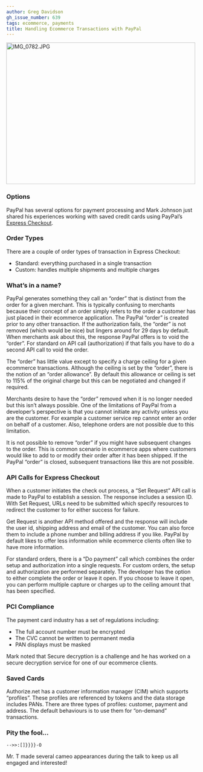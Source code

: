 ```yaml
---
author: Greg Davidson
gh_issue_number: 639
tags: ecommerce, payments
title: Handling Ecommerce Transactions with PayPal
---
```




<a href="https://www.flickr.com/photos/80083124@N08/7186533985/" title="IMG_0782.JPG by endpoint920, on Flickr"><img alt="IMG_0782.JPG" height="375" src="/blog/2012/06/14/handling-ecommerce-transactions-with/image-0.jpeg" width="500"/></a>

### Options

PayPal has several options for payment processing and Mark Johnson just shared his experiences working with saved credit cards using PayPal’s [Express Checkout](https://www.paypal.com/us/webapps/mpp/express-checkout).

### Order Types

There are a couple of order types of transaction in Express Checkout:

- Standard: everything purchased in a single transaction
- Custom: handles multiple shipments and multiple charges

### What’s in a name?

PayPal generates something they call an “order” that is distinct from the order for a given merchant. This is typically confusing to merchants because their concept of an order simply refers to the order a customer has just placed in their ecommerce application. The PayPal “order” is created prior to any other transaction. If the authorization fails, the “order” is not removed (which would be nice) but lingers around for 29 days by default. When merchants ask about this, the response PayPal offers is to void the “order”.
For standard on API call (authorization) if that fails you have to do a second API call to void the order.

The “order” has little value except to specify a charge ceiling for a given ecommerce transactions. Although the ceiling is set by the “order”, there is the notion of an “order allowance”. By default this allowance or ceiling is set to 115% of the original charge but this can be negotiated and changed if required.

Merchants desire to have the “order” removed when it is no longer needed but this isn’t always possible. One of the limitations of PayPal from a developer’s perspective is that you cannot initiate any activity unless you are the customer. For example a customer service rep cannot enter an order on behalf of a customer. Also, telephone orders are not possible due to this limitation.

It is not possible to remove “order” if you might have subsequent changes to the order. This is common scenario in ecommerce apps where customers would like to add to or modify their order after it has been shipped. If the PayPal “order” is closed, subsequent transactions like this are not possible.

### API Calls for Express Checkout

When a customer initiates the check out process, a “Set Request” API call is made to PayPal to establish a session. The response includes a session ID. With Set Request, URLs need to be submitted which specify resources to redirect the customer to for either success for failure.

Get Request is another API method offered and the response will include the user id, shipping address and email of the customer. You can also force them to include a phone number and billing address if you like. PayPal by default likes to offer less information while ecommerce clients often like to have more information.

For standard orders, there is a “Do payment” call which combines the order setup and authorization into a single requests. For custom orders, the setup and authorization are performed separately. The developer has the option to either complete the order or leave it open. If you choose to leave it open, you can perform multiple capture or charges up to the ceiling amount that has been specified.

### PCI Compliance

The payment card industry has a set of regulations including:

- The full account number must be encrypted
- The CVC cannot be written to permanent media
- PAN displays must be masked

Mark noted that Secure decryption is a challenge and he has worked on a secure decryption service for one of our ecommerce clients.

### Saved Cards

Authorize.net has a customer information manager (CIM) which supports “profiles”. These profiles are referenced by tokens and the data storage includes PANs. There are three types of profiles: customer, payment and address. The default behaviours is to use them for “on-demand” transactions.

### Pity the fool...

```
-->>:[]}}}}-O
```

Mr. T made several cameo appearances during the talk to keep us all engaged and interested!


